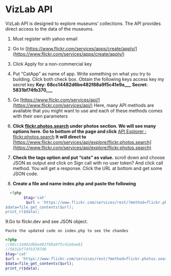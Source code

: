 # VizLab API 
VizLab API is designed to explore museums’ collections. The API provides direct access to the data of the museums.


 1. Must register with yahoo email
 2. Go to    [https://www.flickr.com/services/apps/create/apply/](https://www.flickr.com/services/apps/create/apply/)
 3. Click Apply for a non-commercial key
 4. Put “CatApp” as name of app.    Write something on what you try to building.    Click both check box. Obtain the following keys access key my secret key
       **Key:**   **68cc14482d6be482f88a9f5c41e9a___**
       **Secret:**      **5831bf74fb370___**
 5. Go    [https://www.flickr.com/services/api/](https://www.flickr.com/services/api/) Here, many API methods are available that you might want to use and each of these methods comes with their own parameters
 6. **Click [flickr.photos.search](https://www.flickr.com/services/api/flickr.photos.search.html)    under photos section. We will see many options here. Go to bottom of
    the page and click** [API Explorer :
    flickr.photos.search](https://www.flickr.com/services/api/explore/flickr.photos.search)
    **It will direct to** [https://www.flickr.com/services/api/explore/flickr.photos.search](https://www.flickr.com/services/api/explore/flickr.photos.search)

 7.  **Check the tags option and put “cats” as value.**
    scroll down and choose JSON as output and click on Sign call with no
    user token? And click call method. You will get a response. Click the URL at bottom and get some JSON    code.
 8. **Create a file and name index.php and paste the following**

```php
  <?php
        $tag='cat'
         $url = 'https://www.flickr.com/services/rest/?method=flickr.photos.search&api_key=1b9b13d16773af7a80a1abd0e94e56ba&tags='.$tag.'&format=json&nojsoncallback=1’;
$data=file_get_contents($url);
print_r($data);
```
9.Go to flickr.dev and see JSON object.
    
    Paste the updated code on index.php to see the chandes
    
   ```php
<?php
//68cc14482d6be482f88a9f5c41e9ae61
//5831bf74fb3707d6
$tag='cat'
$url = 'https://www.flickr.com/services/rest/?method=flickr.photos.search&api_key=1b9b13d16773af7a80a1abd0e94e56ba&tags='.$tag.'&format=json&nojsoncallback=1&api_sig=537870ca3cc50444664bd32e43234a8a';
$data=file_get_contents($url);
print_r($data);
```
   